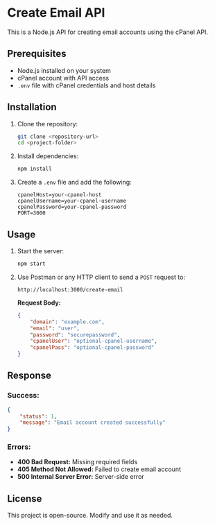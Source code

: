 # Create Email API

This is a Node.js API for creating email accounts using the cPanel API.

## Prerequisites
- Node.js installed on your system
- cPanel account with API access
- `.env` file with cPanel credentials and host details

## Installation
1. Clone the repository:
   ```sh
   git clone <repository-url>
   cd <project-folder>
   ```
2. Install dependencies:
   ```sh
   npm install
   ```
3. Create a `.env` file and add the following:
   ```env
   cpanelHost=your-cpanel-host
   cpanelUsername=your-cpanel-username
   cpanelPassword=your-cpanel-password
   PORT=3000
   ```

## Usage
1. Start the server:
   ```sh
   npm start
   ```
2. Use Postman or any HTTP client to send a `POST` request to:
   ```
   http://localhost:3000/create-email
   ```
   
   **Request Body:**
   ```json
   {
       "domain": "example.com",
       "email": "user",
       "password": "securepassword",
       "cpanelUser": "optional-cpanel-username",
       "cpanelPass": "optional-cpanel-password"
   }
   ```

## Response
### Success:
```json
{
    "status": 1,
    "message": "Email account created successfully"
}
```

### Errors:
- **400 Bad Request:** Missing required fields
- **405 Method Not Allowed:** Failed to create email account
- **500 Internal Server Error:** Server-side error

## License
This project is open-source. Modify and use it as needed.

